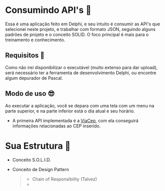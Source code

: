 # Consumindo API's 🦾
Essa é uma aplicação feito em Delphi, e seu intuito é consumir as API's que selecionei neste projeto, e trabalhar com formato JSON, seguindo alguns padrões de projeto e o conceito SOLID.
O foco principal é mais para o treinamento e conhecimento.

## Requisitos 🔧
Como não irei disponibilizar o executável (muito extenso para dar upload), será necessário ter a ferramenta de desenvolvimento Delphi, ou encontre algum depurador de Pascal.

## Modo de uso 😎
Ao executar a aplicação, você se depara com uma tela com um menu na parte superior, e na parte inferior está o dia atual e seu horário. 

* A primeira API implementada é a [ViaCep](https://viacep.com.br/), com ela conseguirá informações relacionadas ao CEP inserido. 

# Sua Estrutura 📢
- Conceito S.O.L.I.D.

- Conceito de Design Pattern
    > - Chain of Responsibility (Talvez)
    > - 